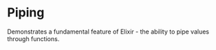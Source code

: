# Piping

Demonstrates a fundamental feature of Elixir - the ability to pipe values
through functions.
